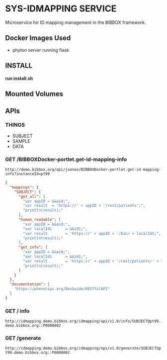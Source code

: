 # SYS-IDMAPPING SERVICE
Microservice for ID mapping management in the BIBBOX framework. 

## Docker Images Used
 * phyton server running flask

## INSTALL
#### run install.sh 

## Mounted Volumes

## APIs

### THINGS

* SUBJECT
* SAMPLE
* DATA


### GET /BIBBOXDocker-portlet.get-id-mapping-info
`http://demo.bibbox.org/api/jsonws/BIBBOXDocker-portlet.get-id-mapping-info?instanceId=pt99`

```json
{
  "mappings": {
    "SUBJECT": {
      "get_all": [
        "var appID = &&aid;",
        "var result  = 'https://' + appID + '/rest/patients';",
        "println(result);"
      ],
      "human_readable": [
        "var appID = &&aid;",
        "var localId1      = &&id1;",
        "var result        = 'https://' + appID + '/bin/ + localId1;",
        "println(result);"
      ],
      "get_info": [
        "var appID = &&aid;",
        "var localId1      = &&id1;",
        "var result        = 'https://' + appID + '/rest/patients/' + localId1;",
        "println(result);"
      ]
    }
  },
  "documentation": [
    "https://phenotips.org/DevGuide/RESTfulAPI"
  ]
}
```

### GET / info
`http://idmapping.demo.bibbox.org/idmapping/api/v1.0/info/SUBJECT@pt99.demo.bibbox.org::P0000002`

### GET /generate
`http://idmapping.demo.bibbox.org/idmapping/api/v1.0/generate/SUBJECT@pt99.demo.bibbox.org::P0000002` 
